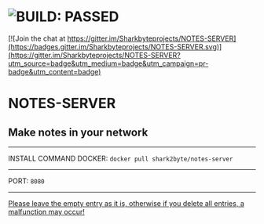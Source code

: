# ![BUILD: PASSED](https://fire-engine-icons.github.io/stable-unstable/SVG%20files/SHARK%20STABLE.svg)

[![Join the chat at https://gitter.im/Sharkbyteprojects/NOTES-SERVER](https://badges.gitter.im/Sharkbyteprojects/NOTES-SERVER.svg)](https://gitter.im/Sharkbyteprojects/NOTES-SERVER?utm_source=badge&utm_medium=badge&utm_campaign=pr-badge&utm_content=badge)

# NOTES-SERVER
## Make notes in your network

---
INSTALL COMMAND DOCKER: ```docker pull shark2byte/notes-server```

---
PORT: ```8080```

---
[Please leave the empty entry as it is, otherwise if you delete all entries, a malfunction may occur!](https://github.com/Sharkbyteprojects/NOTES-SERVER/issues/2)
